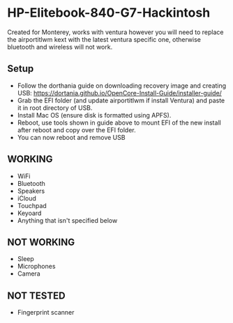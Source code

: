 # HP-Elitebook-840-G7-Hackintosh
Created for Monterey, works with ventura however you will need to replace the airportitlwm kext with the latest ventura specific one, otherwise bluetooth and wireless will not work.

## Setup
* Follow the dorthania guide on downloading recovery image and creating USB: https://dortania.github.io/OpenCore-Install-Guide/installer-guide/
* Grab the EFI folder (and update airportitlwm if install Ventura) and paste it in root directory of USB.
* Install Mac OS (ensure disk is formatted using APFS).
* Reboot, use tools shown in guide above to mount EFI of the new install after reboot and copy over the EFI folder.
* You can now reboot and remove USB

## WORKING
* WiFi
* Bluetooth
* Speakers
* iCloud
* Touchpad
* Keyoard
* Anything that isn't specified below

## NOT WORKING
* Sleep
* Microphones
* Camera

## NOT TESTED
* Fingerprint scanner

